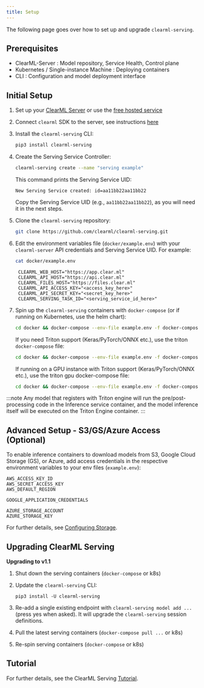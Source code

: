 ```yaml
---
title: Setup
---
```


The following page goes over how to set up and upgrade `clearml-serving`.

## Prerequisites

* ClearML-Server : Model repository, Service Health, Control plane
* Kubernetes / Single-instance Machine : Deploying containers
* CLI : Configuration and model deployment interface

## Initial Setup
1. Set up your [ClearML Server](../deploying_clearml/clearml_server.md) or use the 
  [free hosted service](https://app.clear.ml)
1. Connect `clearml` SDK to the server, see instructions [here](../clearml_sdk/clearml_sdk_setup#install-clearml)

1. Install the `clearml-serving` CLI:
   
   ```bash
   pip3 install clearml-serving
   ```

1. Create the Serving Service Controller:
   
   ```bash
   clearml-serving create --name "serving example"
   ```
   
   This command prints the Serving Service UID:
   
   ```console
   New Serving Service created: id=aa11bb22aa11bb22
   ```
   
   Copy the Serving Service UID (e.g., `aa11bb22aa11bb22`), as you will need it in the next steps.

1. Clone the `clearml-serving` repository:
   ```bash
   git clone https://github.com/clearml/clearml-serving.git
   ```

1. Edit the environment variables file (`docker/example.env`) with your `clearml-server` API credentials and Serving Service UID. 
   For example:

   ```bash
   cat docker/example.env
   ```
   
   ```console 
    CLEARML_WEB_HOST="https://app.clear.ml"
    CLEARML_API_HOST="https://api.clear.ml"
    CLEARML_FILES_HOST="https://files.clear.ml"
    CLEARML_API_ACCESS_KEY="<access_key_here>"
    CLEARML_API_SECRET_KEY="<secret_key_here>"
    CLEARML_SERVING_TASK_ID="<serving_service_id_here>"
   ```

1. Spin up the `clearml-serving` containers with `docker-compose` (or if running on Kubernetes, use the helm chart):
   
   ```bash
   cd docker && docker-compose --env-file example.env -f docker-compose.yml up
   ```
    
   If you need Triton support (Keras/PyTorch/ONNX etc.), use the triton `docker-compose` file:
   ```bash
   cd docker && docker-compose --env-file example.env -f docker-compose-triton.yml up 
   ```
   
   If running on a GPU instance with Triton support (Keras/PyTorch/ONNX etc.), use the triton gpu docker-compose file:
   ```bash
   cd docker && docker-compose --env-file example.env -f docker-compose-triton-gpu.yml up
   ```
    
:::note
Any model that registers with Triton engine will run the pre/post-processing code in the Inference service container, 
and the model inference itself will be executed on the Triton Engine container.
:::

## Advanced Setup - S3/GS/Azure Access (Optional)
To enable inference containers to download models from S3, Google Cloud Storage (GS), or Azure,
add access credentials in the respective environment variables to your env files (`example.env`): 

```
AWS_ACCESS_KEY_ID
AWS_SECRET_ACCESS_KEY
AWS_DEFAULT_REGION

GOOGLE_APPLICATION_CREDENTIALS

AZURE_STORAGE_ACCOUNT
AZURE_STORAGE_KEY
```

For further details, see [Configuring Storage](../integrations/storage.md#configuring-storage).

## Upgrading ClearML Serving

**Upgrading to v1.1**

1. Shut down the serving containers (`docker-compose` or k8s)
1. Update the `clearml-serving` CLI: 

   ```
   pip3 install -U clearml-serving
   ```
   
1. Re-add a single existing endpoint with `clearml-serving model add ...` (press yes when asked). It will upgrade the 
   `clearml-serving` session definitions.
1. Pull the latest serving containers (`docker-compose pull ...` or k8s)
1. Re-spin serving containers (`docker-compose` or k8s)


## Tutorial

For further details, see the ClearML Serving [Tutorial](clearml_serving_tutorial.md).